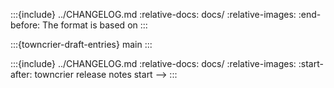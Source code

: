 :::{include} ../CHANGELOG.md
:relative-docs: docs/
:relative-images:
:end-before: The format is based on
:::

:::{towncrier-draft-entries}
main
:::

:::{include} ../CHANGELOG.md
:relative-docs: docs/
:relative-images:
:start-after: towncrier release notes start -->
:::
